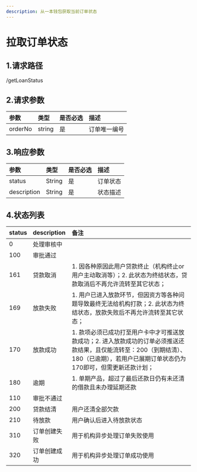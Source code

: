 ```yaml
---
description: 从一本钱包获取当前订单状态
---
```


# 拉取订单状态

## 1.请求路径

/getLoanStatus

## 2.请求参数 <a id="&#x8BF7;&#x6C42;&#x53C2;&#x6570;"></a>

| 参数 | 类型 | 是否必选 | 描述 |
| :--- | :--- | :--- | :--- |
| orderNo | string | 是 | 订单唯一编号 |

## 3.响应参数

| 参数 | 类型 | 是否必选 | 描述 |
| :--- | :--- | :--- | :--- |
| status | String | 是 | 订单状态 |
| description | String | 是 | 状态描述 |

## 4.状态列表

| status | description | 备注 |
| :--- | :--- | :--- |
| 0 | 处理审核中 |  |
| 100 | 审批通过 |  |
| 161 | 贷款取消 | 1. 因各种原因此用户贷款终止（机构终止or用户主动取消等）；2. 此状态为终结状态，贷款取消后不再允许流转至其它状态； |
| 169 | 放款失败 | 1. 用户已进入放款环节，但因资方等各种问题导致最终无法给机构打款；2. 此状态为终结状态，放款失败后不再允许流转至其它状态； |
| 170 | 放款成功 | 1. 款项必须已成功打至用户卡中才可推送放款成功；2. 进入放款成功的订单必须推送还款结果，且仅能流转至：200（到期结清）、180（已逾期），若用户已展期订单状态仍为170即可，但需更新还款计划； |
| 180 | 逾期 | 1. 单期产品，超过了最后还款日仍有未还清的借款且未办理延期还款 |
| 110 | 审批不通过 |  |
| 200 | 贷款结清 | 用户还清全部欠款 |
| 210 | 待放款 | 用户确认后进入待放款状态 |
| 310 | 订单创建失败 | 用于机构异步处理订单失败使用 |
| 320 | 订单创建成功 | 用于机构异步处理订单成功使用 |



